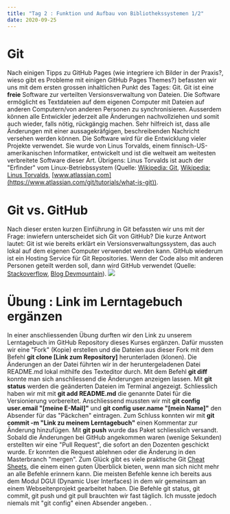```yaml
---
title: "Tag 2 : Funktion und Aufbau von Bibliothekssystemen 1/2"
date: 2020-09-25
---
```


# Git
Nach einigen Tipps zu GitHub Pages (wie integriere ich Bilder in der Praxis?, wieso gibt es Probleme mit einigen GitHub Pages Themes?) befassten wir uns mit dem ersten grossen inhaltlichen Punkt des Tages: Git. Git ist eine **freie** Software zur verteilten Versionsverwaltung von Dateien. Die Software ermöglicht es Textdateien auf dem eigenen Computer mit Dateien auf anderen Computern/von anderen Personen zu synchronisieren. Ausserdem können alle Entwickler jederzeit alle Änderungen nachvollziehen und somit auch wieder, falls nötig, rückgängig machen. Sehr hilfreich ist, dass alle Änderungen mit einer aussagekräfgigen, beschreibenden Nachricht versehen werden können. Die Software wird für die Entwicklung vieler Projekte verwendet. Sie wurde von Linus Torvalds, einem finnisch-US-amerikanischen Informatiker, entwickelt und ist die weltweit am weitesten verbreitete Software dieser Art. Übrigens: Linus Torvalds ist auch der "Erfinder" vom Linux-Betriebssystem  (Quelle: [Wikipedia: Git](https://de.wikipedia.org/wiki/Git), [Wikipedia: Linus Torvalds](https://de.wikipedia.org/wiki/Linus_Torvalds), [www.atlassian.com](https://www.atlassian.com/git/tutorials/what-is-git)).
# Git vs. GitHub
Nach dieser ersten kurzen Einführung in Git befassten wir uns mit der Frage:  inwiefern unterscheidet sich Git von GitHub? Die kurze Antwort lautet: Git ist wie bereits erklärt ein Versionsverwaltungssystem, das auch lokal auf dem eigenen Computer verwendet werden kann. GitHub wiederum ist ein Hosting Service für Git Repositories. Wenn der Code also mit anderen Personen geteilt werden soll, dann wird GitHub verwendet (Quelle: [Stackoverflow](https://stackoverflow.com/questions/13321556/difference-between-git-and-github), [Blog Devmountain](https://blog.devmountain.com/git-vs-github-whats-the-difference/)).
![]({{site.baseurl}}/images/GitvsGitHub.jpg)
# Übung : Link im Lerntagebuch ergänzen
In einer anschliessenden Übung durften wir den Link zu unserem Lerntagebuch im GitHub Repository dieses Kurses ergänzen. Dafür mussten wir eine "Fork" (Kopie) erstellen und die Dateien aus dieser Fork mit dem Befehl **git clone [Link zum Repository]** herunterladen (klonen). Die Änderungen an der Datei führten wir in der heruntergeladenen Datei README.md lokal mithilfe des Texteditor durch. Mit dem Befehl **git diff** konnte man sich anschliessend die Änderungen anzeigen lassen. Mit **git status** werden die geänderten Dateien im Terminal angezeigt. Schliesslich haben wir mit mit **git add README.md** die genannte Datei für die Versionierung vorbereitet. Anschliessend mussten wir mit **git config user.email "[meine E-Mail]"** und **git config user.name "[mein Name]"** den Absender für das "Päckchen" eintragen. Zum Schluss konnten wir mit **git commit -m "Link zu meinem Lerntagebuch"** einen Kommentar zur Änderung hinzufügen. Mit **git push** wurde das Paket schliesslich versandt. Sobald die Änderungen bei GitHub angekommen waren (wenige Sekunden) erstellten wir eine "Pull Request", die sofort an den Dozenten geschickt wurde. Er konnten die Request ablehnen oder die Änderung in den Masterbranch "mergen".
Zum Glück gibt es viele praktische Git [Cheat Sheets](https://training.github.com/downloads/github-git-cheat-sheet/), die einem einen guten Überblick bieten, wenn man sich nicht mehr an alle Befehle erinnern kann. Die meisten Befehle kenne ich bereits aus dem Modul DGUI (Dynamic User Interfaces) in dem wir gemeinsam an einem Webseitenprojekt gearbeitet haben. Die Befehle git status, git commit, git push und git pull brauchten wir fast täglich. Ich musste jedoch niemals mit "git config" einen Absender angeben.
.
